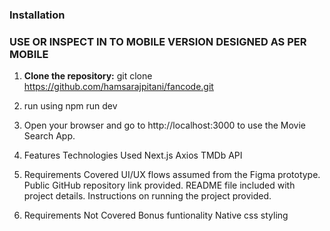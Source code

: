 
### Installation

### USE OR INSPECT IN TO MOBILE VERSION DESIGNED AS PER MOBILE
1. **Clone the repository:**
   git clone https://github.com/hamsarajpitani/fancode.git

2. run using npm run dev
3. Open your browser and go to http://localhost:3000 to use the Movie Search App.

4. Features
Technologies Used
Next.js
Axios
TMDb API

5. Requirements Covered
 UI/UX flows assumed from the Figma prototype.
 Public GitHub repository link provided.
 README file included with project details.
 Instructions on running the project provided.

6. Requirements Not Covered
   Bonus funtionality
   Native css styling




